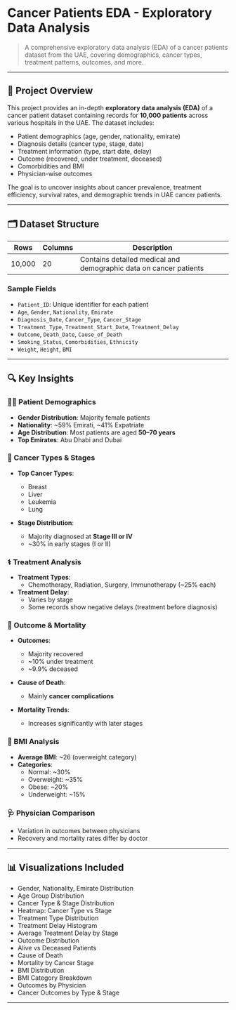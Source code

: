 # Cancer Patients EDA - Exploratory Data Analysis

> A comprehensive exploratory data analysis (EDA) of a cancer patients dataset from the UAE, covering demographics, cancer types, treatment patterns, outcomes, and more.

---

## 📌 Project Overview

This project provides an in-depth **exploratory data analysis (EDA)** of a cancer patient dataset containing records for **10,000 patients** across various hospitals in the UAE. The dataset includes:

- Patient demographics (age, gender, nationality, emirate)
- Diagnosis details (cancer type, stage, date)
- Treatment information (type, start date, delay)
- Outcome (recovered, under treatment, deceased)
- Comorbidities and BMI
- Physician-wise outcomes

The goal is to uncover insights about cancer prevalence, treatment efficiency, survival rates, and demographic trends in UAE cancer patients.

---

## 🗂️ Dataset Structure

| Rows   | Columns | Description                                              |
|--------|---------|----------------------------------------------------------|
| 10,000 | 20      | Contains detailed medical and demographic data on cancer patients |

### Sample Fields

- `Patient_ID`: Unique identifier for each patient  
- `Age`, `Gender`, `Nationality`, `Emirate`  
- `Diagnosis_Date`, `Cancer_Type`, `Cancer_Stage`  
- `Treatment_Type`, `Treatment_Start_Date`, `Treatment_Delay`  
- `Outcome`, `Death_Date`, `Cause_of_Death`  
- `Smoking_Status`, `Comorbidities`, `Ethnicity`  
- `Weight`, `Height`, `BMI`  

---

## 🔍 Key Insights

### 🧑‍⚕️ Patient Demographics

- **Gender Distribution**: Majority female patients  
- **Nationality**: ~59% Emirati, ~41% Expatriate  
- **Age Distribution**: Most patients are aged **50–70 years**  
- **Top Emirates**: Abu Dhabi and Dubai  

### 🧬 Cancer Types & Stages

- **Top Cancer Types**:  
  - Breast  
  - Liver  
  - Leukemia  
  - Lung  

- **Stage Distribution**:  
  - Majority diagnosed at **Stage III or IV**  
  - ~30% in early stages (I or II)  

### ⚕️ Treatment Analysis

- **Treatment Types**:  
  - Chemotherapy, Radiation, Surgery, Immunotherapy (~25% each)  
- **Treatment Delay**:  
  - Varies by stage  
  - Some records show negative delays (treatment before diagnosis)  

### 🏥 Outcome & Mortality

- **Outcomes**:  
  - Majority recovered  
  - ~10% under treatment  
  - ~9.9% deceased  

- **Cause of Death**:  
  - Mainly **cancer complications**  

- **Mortality Trends**:  
  - Increases significantly with later stages  

### 📐 BMI Analysis

- **Average BMI**: ~26 (overweight category)  
- **Categories**:  
  - Normal: ~30%  
  - Overweight: ~35%  
  - Obese: ~20%  
  - Underweight: ~15%  

### 🩺 Physician Comparison

- Variation in outcomes between physicians  
- Recovery and mortality rates differ by doctor  

---

## 📊 Visualizations Included

- Gender, Nationality, Emirate Distribution  
- Age Group Distribution  
- Cancer Type & Stage Distribution  
- Heatmap: Cancer Type vs Stage  
- Treatment Type Distribution  
- Treatment Delay Histogram  
- Average Treatment Delay by Stage  
- Outcome Distribution  
- Alive vs Deceased Patients  
- Cause of Death  
- Mortality by Cancer Stage  
- BMI Distribution  
- BMI Category Breakdown  
- Outcomes by Physician  
- Cancer Outcomes by Type & Stage  

---
